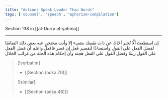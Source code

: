 ```yaml
---
title: "Actions Speak Louder Than Words"
tags: ['counsel', 'speech', "aphorism-compilation"]
---
```


 Section 138 in [[al-Durra al-yatīma]]

---
إن استطعتَ ألَّا تُخبر أخَاكَ عن ذات نفَسِك بشيء إلا وأنت محتجن عنه بعض ذلك التماسًا لفضل الفعل على القول واستعدادًا لتقصير فعل إن قصر فافعلْ واعلم أن فضل الفعل على القول زينةٌ وفضل القول على الفعل هجنة وأن إحكام هذه الخلة من غرائب الخلال

> [!verbatim]
> - [[Section (adka.70)]]

> [!similar]
> - [[Section (adka.46)]]

